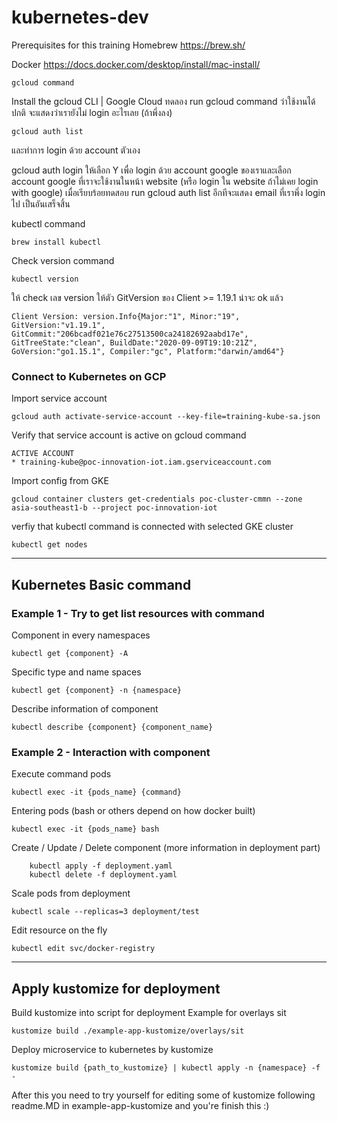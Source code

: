 # kubernetes-dev

Prerequisites for this training
Homebrew
https://brew.sh/

Docker
https://docs.docker.com/desktop/install/mac-install/

```
gcloud command
```

Install the gcloud CLI | Google Cloud
ทดลอง run gcloud command ว่าใช้งานได้ปกติ จะแสดงว่าเรายังไม่ login อะไรเลย (ถ้าพึ่งลง)

```
gcloud auth list
```

และทำการ login ด้วย account ตัวเอง

gcloud auth login
ให้เลือก Y เพื่อ login ด้วย account google ของเราและเลือก account google ที่เราจะใช้งานในหน้า website (หรือ login ใน website ถ้าไม่เคย login with google)
เมื่อเรียบร้อยทดสอบ run gcloud auth list อีกทีจะแสดง email ที่เราพึ่ง login ไป เป็นอันเสร็จสิ้น

kubectl command

```
brew install kubectl
```

Check version command

```
kubectl version
```

ให้ check เลข version ให้ตัว GitVersion ของ Client >= 1.19.1 น่าจะ ok แล้ว

```
Client Version: version.Info{Major:"1", Minor:"19", GitVersion:"v1.19.1", GitCommit:"206bcadf021e76c27513500ca24182692aabd17e", GitTreeState:"clean", BuildDate:"2020-09-09T19:10:21Z", GoVersion:"go1.15.1", Compiler:"gc", Platform:"darwin/amd64"}
```

### Connect to Kubernetes on GCP

Import service account

```
gcloud auth activate-service-account --key-file=training-kube-sa.json
```

Verify that service account is active on gcloud command

```
ACTIVE ACCOUNT
* training-kube@poc-innovation-iot.iam.gserviceaccount.com
```

Import config from GKE

```
gcloud container clusters get-credentials poc-cluster-cmmn --zone asia-southeast1-b --project poc-innovation-iot
```

verfiy that kubectl command is connected with selected GKE cluster

```
kubectl get nodes
```

---

## Kubernetes Basic command

### Example 1 - Try to get list resources with command

Component in every namespaces

```
kubectl get {component} -A
```

Specific type and name spaces

```
kubectl get {component} -n {namespace}
```

Describe information of component

```
kubectl describe {component} {component_name}
```

### Example 2 - Interaction with component

Execute command pods

```
kubectl exec -it {pods_name} {command}
```

Entering pods (bash or others depend on how docker built)

```
kubectl exec -it {pods_name} bash
```

Create / Update / Delete component (more information in deployment part)

```
    kubectl apply -f deployment.yaml
    kubectl delete -f deployment.yaml
```

Scale pods from deployment

```
kubectl scale --replicas=3 deployment/test
```

Edit resource on the fly

```
kubectl edit svc/docker-registry
```

---

## Apply kustomize for deployment

Build kustomize into script for deployment
Example for overlays sit

```
kustomize build ./example-app-kustomize/overlays/sit
```

Deploy microservice to kubernetes by kustomize

```
kustomize build {path_to_kustomize} | kubectl apply -n {namespace} -f -
```

After this you need to try yourself for editing some of kustomize following readme.MD in example-app-kustomize
and you're finish this :)
